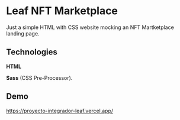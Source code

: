 # **Leaf NFT Marketplace**

Just a simple HTML with CSS website mocking an NFT Martketplace landing page.

## **Technologies**
 **HTML**
 
 **Sass** (CSS Pre-Processor).

## **Demo**

https://proyecto-integrador-leaf.vercel.app/
